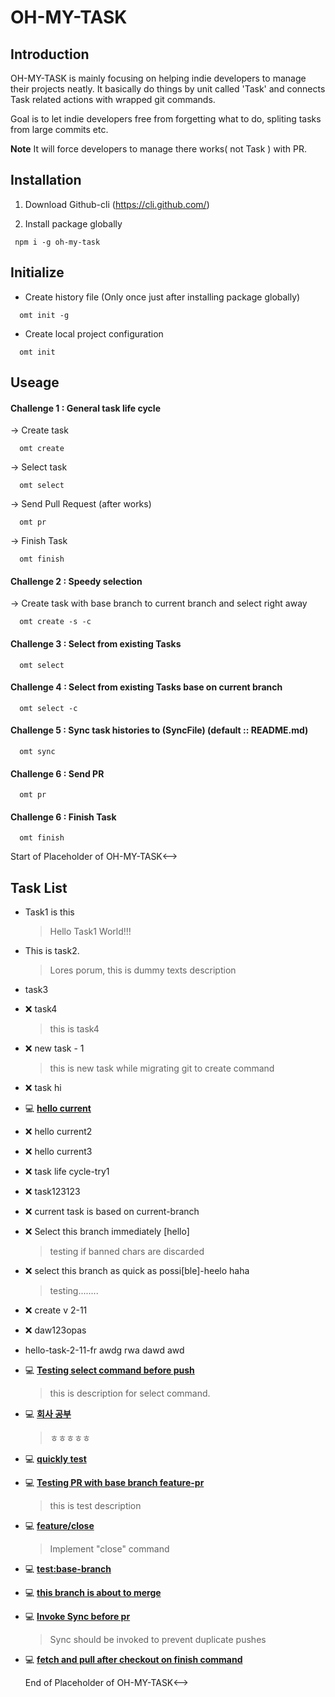 # OH-MY-TASK

## Introduction

OH-MY-TASK is mainly focusing on helping indie developers to manage their projects neatly.
It basically do things by unit called 'Task' and connects Task related actions with wrapped git commands.

Goal is to let indie developers free from forgetting what to do, spliting tasks from large commits etc.

**Note**
It will force developers to manage there works( not Task ) with PR.

## Installation

1. Download Github-cli (https://cli.github.com/)

2. Install package globally

```
 npm i -g oh-my-task
```

## Initialize

- Create history file (Only once just after installing package globally)

```
  omt init -g
```

- Create local project configuration

```
  omt init
```

## Useage

#### Challenge 1 : General task life cycle

-> Create task

```
  omt create
```

-> Select task

```
  omt select
```

-> Send Pull Request (after works)

```
  omt pr
```

-> Finish Task

```
  omt finish
```

#### Challenge 2 : Speedy selection

-> Create task with base branch to current branch and select right away

```
  omt create -s -c
```

#### Challenge 3 : Select from existing Tasks

```
  omt select
```

#### Challenge 4 : Select from existing Tasks base on current branch

```
  omt select -c
```

#### Challenge 5 : Sync task histories to (SyncFile) (default :: README.md)

```
  omt sync
```

#### Challenge 6 : Send PR

```
  omt pr
```

#### Challenge 6 : Finish Task

```
  omt finish
```

<!-->Start of Placeholder of OH-MY-TASK<-->
## Task List

- Task1 is this
  > Hello Task1 World!!!

- This is task2.
  > Lores porum, this is dummy texts description

- task3
  

- ❌ task4
  > this is task4

- ❌ new task - 1
  > this is new task while migrating git to create command

- ❌ task hi
  

- 💻 __<U>hello current</U>__
  

- ❌ hello current2
  

- ❌ hello current3
  

- ❌ task life cycle-try1
  

- ❌ task123123
  

- ❌ current task is based on current-branch
  

- ❌ Select this branch immediately [hello]
  > testing if banned chars are discarded

- ❌ select this branch as quick as possi[ble]-heelo haha
  > testing........

- ❌ create v 2-11
  

- ❌ daw123opas
  

- hello-task-2-11-fr awdg rwa dawd awd
  

- 💻 __<U>Testing select command before push</U>__
  > this is description for select command.

- 💻 __<U>회사 공부</U>__
  > ㅎㅎㅎㅎㅎ

- 💻 __<U>quickly test</U>__
  

- 💻 __<U>Testing PR with base branch feature-pr</U>__
  > this is test description

- 💻 __<U>feature/close</U>__
  > Implement "close" command

- 💻 __<U>test:base-branch</U>__
  

- 💻 __<U>this branch is about to merge</U>__
  

- 💻 __<U>Invoke Sync before pr</U>__
  > Sync should be invoked to prevent duplicate pushes

- 💻 __<U>fetch and pull after checkout on finish command</U>__
  <!-->End of Placeholder of OH-MY-TASK<-->
